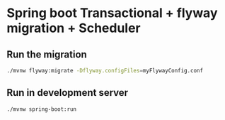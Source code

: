 # Spring boot Transactional + flyway migration + Scheduler

## Run the migration
```sh
./mvnw flyway:migrate -Dflyway.configFiles=myFlywayConfig.conf
```

## Run in development server
```sh
./mvnw spring-boot:run
```